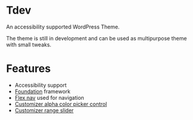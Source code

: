 # Tdev
An accessibility supported WordPress Theme.

The theme is still in development and can be used as multipurpose theme with small tweaks.

# Features

<ul>
  <li>Accessibility support</li>
  <li><a href="https://github.com/foundation/foundation-sites">Foundation</a> framework</li>
  <li><a href="https://github.com/mrjasonweaver/flexnav">Flex nav</a> used for navigation</li>
  <li><a href="https://github.com/BraadMartin/components/tree/master/customizer/alpha-color-picker">Customizer alpha color picker control</a></li>
  <li><a href="https://github.com/soderlind/class-customizer-range-value-control">Customizer range slider</a></li>
</ul>
